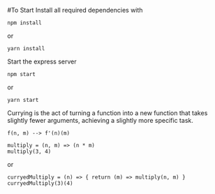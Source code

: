 #To Start
Install all required dependencies with
```
npm install
```
or
```
yarn install
```
Start the express server
```
npm start
```
or
```
yarn start
```


Currying is the act of turning a function into a new function that takes slightly fewer arguments, achieving a slightly more specific task.


```
f(n, m) --> f'(n)(m)
```

```
multiply = (n, m) => (n * m)
multiply(3, 4)
```

or

```
curryedMultiply = (n) => { return (m) => multiply(n, m) }
curryedMultiply(3)(4)
```

